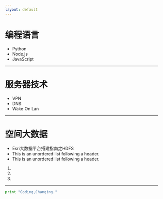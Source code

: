 ```yaml
---
layout: default
---
```


#  编程语言

*   Python
*   Node.js
*   JavaScript

* * *

#  服务器技术

*   VPN
*   DNS
*   Wake On Lan

* * *

#  空间大数据

*   Esri大数据平台搭建指南之HDFS
*   This is an unordered list following a header.
*   This is an unordered list following a header.
1.	
1.	
1.	

* * *

```python
print "Coding,Changing."
```